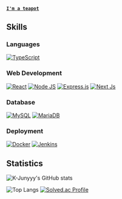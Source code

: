 #### [```I'm a teapot```](https://developer.mozilla.org/en-US/docs/Web/HTTP/Status/418)

## Skills
### Languages
[![TypeScript](https://img.shields.io/badge/TypeScript-3178C6?style=flat-square&logo=TypeScript&logoColor=white)](https://www.typescriptlang.org/)

### Web Development
[![React](https://img.shields.io/badge/React-00CCFF?style=flat-square&logo=React&logoColor=white)](https://react.dev/)
[![Node JS](https://img.shields.io/badge/Node.js-339933?style=flat-square&logo=Node.js&logoColor=white)](https://nodejs.org/en)
[![Express.js](https://img.shields.io/badge/express.js-339933?style=flat-square&logo=Express&logoColor=white)](https://expressjs.com/)
[![Next Js](https://img.shields.io/badge/Next.js-363636?style=flat-square&logo=Next.js&logoColor=white)](https://nextjs.org/)
<!-- ![TailwindCSS](https://img.shields.io/badge/Tailwindcss-06B6D4?style=flat-square&logo=Tailwindcss&logoColor=white) --->

### Database
[![MySQL](https://img.shields.io/badge/MySQL-4479A1?style=flat-square&logo=MySQL&logoColor=white)](https://www.mysql.com/)
[![MariaDB](https://img.shields.io/badge/MariaDB-003545?style=flat-square&logo=MariaDB&logoColor=white)](https://mariadb.org/)

### Deployment
[![Docker](https://img.shields.io/badge/Docker-2496ED?style=flat-square&logo=Docker&logoColor=white)](https://docs.docker.com/)
[![Jenkins](https://img.shields.io/badge/Jenkins-335061?style=flat-square&logo=Jenkins&logoColor=white)](https://www.jenkins.io/)

## Statistics
![K-Junyyy's GitHub stats](https://github-readme-stats.vercel.app/api?username=park-minhyeong&show_icons=true&theme=dark)

![Top Langs](https://github-readme-stats.vercel.app/api/top-langs/?username=park-minhyeong&layout=compact&theme=dark)
[![Solved.ac Profile](http://mazassumnida.wtf/api/generate_badge?boj=duncan1409)](https://solved.ac/duncan1409)

